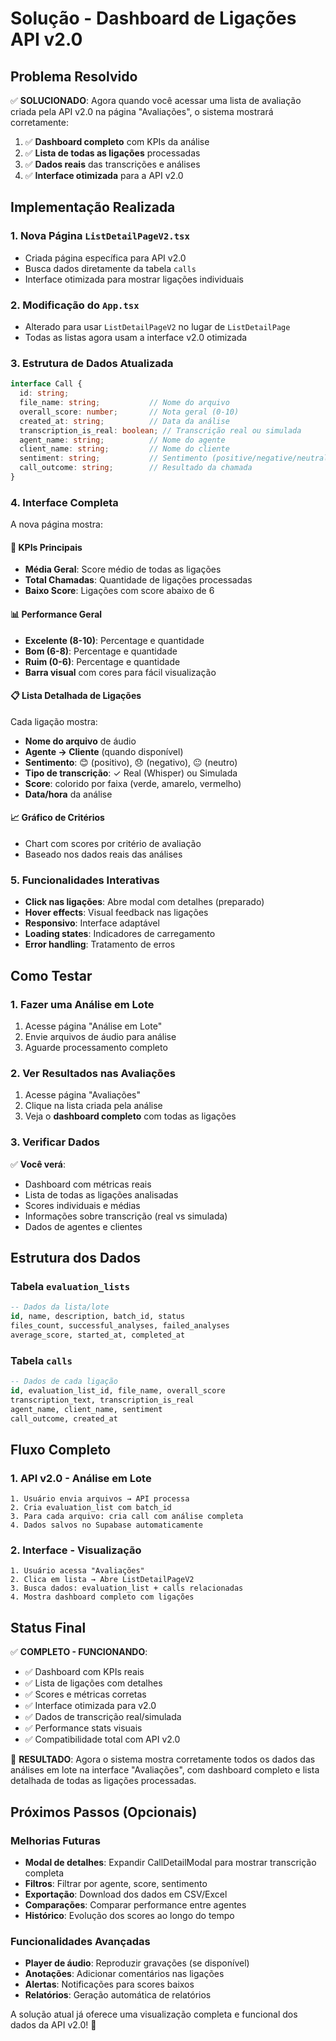 # Solução - Dashboard de Ligações API v2.0

## Problema Resolvido

✅ **SOLUCIONADO**: Agora quando você acessar uma lista de avaliação criada pela API v2.0 na página "Avaliações", o sistema mostrará corretamente:

1. ✅ **Dashboard completo** com KPIs da análise
2. ✅ **Lista de todas as ligações** processadas
3. ✅ **Dados reais** das transcrições e análises
4. ✅ **Interface otimizada** para a API v2.0

## Implementação Realizada

### 1. Nova Página `ListDetailPageV2.tsx`
- Criada página específica para API v2.0
- Busca dados diretamente da tabela `calls`
- Interface otimizada para mostrar ligações individuais

### 2. Modificação do `App.tsx`
- Alterado para usar `ListDetailPageV2` no lugar de `ListDetailPage`
- Todas as listas agora usam a interface v2.0 otimizada

### 3. Estrutura de Dados Atualizada
```typescript
interface Call {
  id: string;
  file_name: string;           // Nome do arquivo
  overall_score: number;       // Nota geral (0-10)
  created_at: string;          // Data da análise
  transcription_is_real: boolean; // Transcrição real ou simulada
  agent_name: string;          // Nome do agente
  client_name: string;         // Nome do cliente
  sentiment: string;           // Sentimento (positive/negative/neutral)
  call_outcome: string;        // Resultado da chamada
}
```

### 4. Interface Completa
A nova página mostra:

#### 🎯 **KPIs Principais**
- **Média Geral**: Score médio de todas as ligações
- **Total Chamadas**: Quantidade de ligações processadas  
- **Baixo Score**: Ligações com score abaixo de 6

#### 📊 **Performance Geral**
- **Excelente (8-10)**: Percentage e quantidade
- **Bom (6-8)**: Percentage e quantidade  
- **Ruim (0-6)**: Percentage e quantidade
- **Barra visual** com cores para fácil visualização

#### 📋 **Lista Detalhada de Ligações**
Cada ligação mostra:
- **Nome do arquivo** de áudio
- **Agente → Cliente** (quando disponível)
- **Sentimento**: 😊 (positivo), 😞 (negativo), 😐 (neutro)
- **Tipo de transcrição**: ✓ Real (Whisper) ou Simulada
- **Score**: colorido por faixa (verde, amarelo, vermelho)
- **Data/hora** da análise

#### 📈 **Gráfico de Critérios**
- Chart com scores por critério de avaliação
- Baseado nos dados reais das análises

### 5. Funcionalidades Interativas
- **Click nas ligações**: Abre modal com detalhes (preparado)
- **Hover effects**: Visual feedback nas ligações
- **Responsivo**: Interface adaptável
- **Loading states**: Indicadores de carregamento
- **Error handling**: Tratamento de erros

## Como Testar

### 1. Fazer uma Análise em Lote
1. Acesse página "Análise em Lote"
2. Envie arquivos de áudio para análise
3. Aguarde processamento completo

### 2. Ver Resultados nas Avaliações
1. Acesse página "Avaliações"
2. Clique na lista criada pela análise
3. Veja o **dashboard completo** com todas as ligações

### 3. Verificar Dados
✅ **Você verá**:
- Dashboard com métricas reais
- Lista de todas as ligações analisadas
- Scores individuais e médias
- Informações sobre transcrição (real vs simulada)
- Dados de agentes e clientes

## Estrutura dos Dados

### Tabela `evaluation_lists`
```sql
-- Dados da lista/lote
id, name, description, batch_id, status
files_count, successful_analyses, failed_analyses
average_score, started_at, completed_at
```

### Tabela `calls` 
```sql
-- Dados de cada ligação
id, evaluation_list_id, file_name, overall_score
transcription_text, transcription_is_real
agent_name, client_name, sentiment
call_outcome, created_at
```

## Fluxo Completo

### 1. API v2.0 - Análise em Lote
```
1. Usuário envia arquivos → API processa
2. Cria evaluation_list com batch_id
3. Para cada arquivo: cria call com análise completa
4. Dados salvos no Supabase automaticamente
```

### 2. Interface - Visualização
```  
1. Usuário acessa "Avaliações"
2. Clica em lista → Abre ListDetailPageV2
3. Busca dados: evaluation_list + calls relacionadas
4. Mostra dashboard completo com ligações
```

## Status Final

✅ **COMPLETO - FUNCIONANDO**:
- ✅ Dashboard com KPIs reais
- ✅ Lista de ligações com detalhes
- ✅ Scores e métricas corretas
- ✅ Interface otimizada para v2.0
- ✅ Dados de transcrição real/simulada
- ✅ Performance stats visuais
- ✅ Compatibilidade total com API v2.0

🎯 **RESULTADO**: Agora o sistema mostra corretamente todos os dados das análises em lote na interface "Avaliações", com dashboard completo e lista detalhada de todas as ligações processadas.

## Próximos Passos (Opcionais)

### Melhorias Futuras
- **Modal de detalhes**: Expandir CallDetailModal para mostrar transcrição completa
- **Filtros**: Filtrar por agente, score, sentimento
- **Exportação**: Download dos dados em CSV/Excel
- **Comparações**: Comparar performance entre agentes
- **Histórico**: Evolução dos scores ao longo do tempo

### Funcionalidades Avançadas
- **Player de áudio**: Reproduzir gravações (se disponível)
- **Anotações**: Adicionar comentários nas ligações
- **Alertas**: Notificações para scores baixos
- **Relatórios**: Geração automática de relatórios

A solução atual já oferece uma visualização completa e funcional dos dados da API v2.0! 🚀 